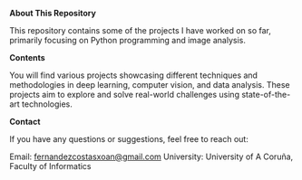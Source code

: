 **About This Repository**

This repository contains some of the projects I have worked on so far, primarily focusing on Python programming and image analysis.

**Contents**

You will find various projects showcasing different techniques and methodologies in deep learning, computer vision, and data analysis. These projects aim to explore and solve real-world challenges using state-of-the-art technologies.

**Contact**

If you have any questions or suggestions, feel free to reach out:

Email: fernandezcostasxoan@gmail.com
University: University of A Coruña, Faculty of Informatics
